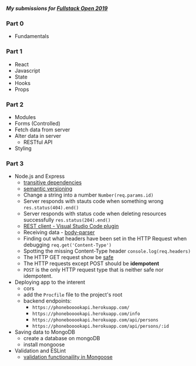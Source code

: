 ##### My submissions for [Fullstack Open 2019](https://fullstackopen.com/en/)

### Part 0

- Fundamentals

### Part 1

- React
- Javascript
- State
- Hooks
- Props

### Part 2

- Modules
- Forms (Controlled)
- Fetch data from server
- Alter data in server
  - RESTful API
- Styling

### Part 3

- Node.js and Express
  - [transitive dependencies](https://lexi-lambda.github.io/blog/2016/08/24/understanding-the-npm-dependency-model/)
  - [semantic versioning](https://docs.npmjs.com/about-semantic-versioning)
  - Change a string into a number `Number(req.params.id)`
  - Server responds with stauts code when something wrong `res.status(404).end()`
  - Server responds with status code when deleting resources successfully `res.status(204).end()`
  - [REST client - Visual Studio Code plugin](https://marketplace.visualstudio.com/items?itemName=humao.rest-client)
  - Receiving data - [body-parser](https://github.com/expressjs/body-parser)
  - Finding out what headers have been set in the HTTP Request when debugging `req.get('Content-Type')`
  - Spotting the missing Content-Type header `console.log(req.headers)`
  - The HTTP GET request show be [safe](https://www.w3.org/Protocols/rfc2616/rfc2616-sec9.html)
  - The HTTP requests except POST should be **idempotent**
  - `POST` is the only HTTP request type that is neither safe nor idempotent.
- Deploying app to the interent
  - cors
  - add the `Procfile` file to the project's root
  - backend endpoints:
    - `https://phonebooookapi.herokuapp.com/`
    - `https://phonebooookapi.herokuapp.com/info`
    - `https://phonebooookapi.herokuapp.com/api/persons`
    - `https://phonebooookapi.herokuapp.com/api/persons/:id`
- Saving data to MongoDB
  - create a database on mongoDB
  - install mongoose
- Validation and ESLint
  - [validation functionaility in Mongoose](https://mongoosejs.com/docs/validation.html)

